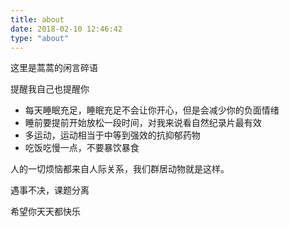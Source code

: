 ```yaml
---
title: about
date: 2018-02-10 12:46:42
type: "about"
---
```


这里是蒿蒿的闲言碎语

提醒我自己也提醒你

- 每天睡眠充足，睡眠充足不会让你开心，但是会减少你的负面情绪
- 睡前要提前开始放松一段时间，对我来说看自然纪录片最有效
- 多运动，运动相当于中等到强效的抗抑郁药物
- 吃饭吃慢一点，不要暴饮暴食

人的一切烦恼都来自人际关系，我们群居动物就是这样。

遇事不决，课题分离

希望你天天都快乐